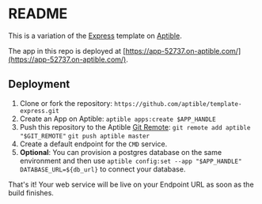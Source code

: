 # README

This is a variation of the [Express](https://expressjs.com/) template on [Aptible](https://aptible.com).

The app in this repo is deployed at [https://app-52737.on-aptible.com/](https://app-52737.on-aptible.com/).

## Deployment

1. Clone or fork the repository: `https://github.com/aptible/template-express.git`
2. Create an App on Aptible: `aptible apps:create $APP_HANDLE` 
3. Push this repository to the Aptible [Git Remote](https://deploy-docs.aptible.com/docs/git-remote):
`git remote add aptible "$GIT_REMOTE"`
`git push aptible master`
4. Create a default endpoint for the `CMD` service.
5. **Optional**: You can provision a postgres database on the same environment and then use `aptible config:set --app "$APP_HANDLE" DATABASE_URL=${db_url}` to connect your database.

That's it! Your web service will be live on your Endpoint URL as soon as the build finishes.
